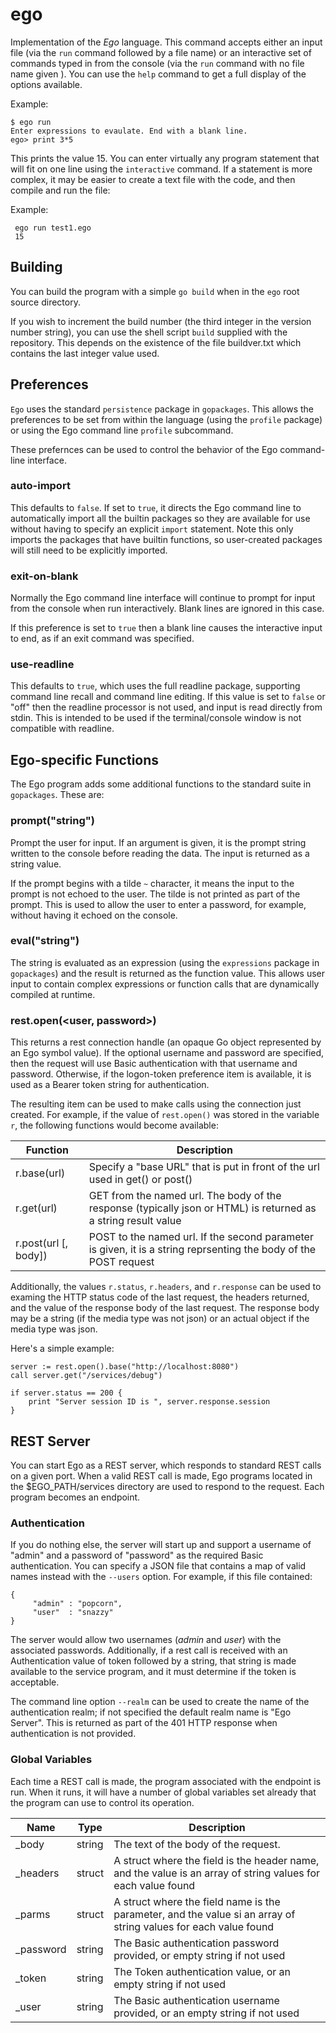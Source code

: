 # ego
Implementation of the _Ego_ language. This command accepts either an input file
(via the `run` command followed by a file name) or an interactive set of commands 
typed in from the console
(via the `run` command with no file name given ). You can use the `help` command to get a full
display of the options available.

Example:

    $ ego run
    Enter expressions to evaulate. End with a blank line.
    ego> print 3*5
    
This prints the value 15. You can enter virtually any program statement that will fit on
one line using the `interactive` command. If a statement is more complex, it may be easier
to create a text file with the code, and then compile and run the file:

Example:

     ego run test1.ego
     15


## Building

You can build the program with a simple `go build` when in the `ego` root source directory.

If you wish to increment the build number (the third integer in the version number string),
you can use the shell script `build` supplied with the repository. This depends on the 
existence of the file buildver.txt which contains the last integer value used.

## Preferences
`Ego` uses the standard `persistence` package in `gopackages`. This allows the preferences
to be set from within the language (using the `profile` package) or using the Ego command
line `profile` subcommand.

These prefernces can be used to control the behavior of the Ego command-line interface.

### auto-import
This defaults to `false`. If set to `true`, it directs the Ego command line to automatically
import all the builtin packages so they are available for use without having to specify an
explicit `import` statement. Note this only imports the packages that have builtin functions,
so user-created packages will still need to be explicitly imported.

### exit-on-blank
Normally the Ego command line interface will continue to prompt for input from the console
when run interactively. Blank lines are ignored in this case.

If this preference is set to `true` then a blank line causes the interactive input to end,
as if an exit command was specified.

### use-readline
This defaults to `true`, which uses the full readline package, supporting command line recall
and command line editing. If this value is set to `false` or "off" then the readline 
processor is not used, and input is read directly from stdin. This is intended to be used
if the terminal/console window is not compatible with readline.

## Ego-specific Functions
The Ego program adds some additional functions to the standard suite in `gopackages`. These
are:

### prompt("string")
Prompt the user for input. If an argument is given, it is the prompt string written to the
console before reading the data. The input is returned as a string value.

If the prompt begins with a tilde `~` character, it means the input to the prompt is not
echoed to the user. The tilde is not printed as part of the prompt. This is used to allow
the user to enter a password, for example, without having it echoed on the console.

### eval("string")
The string is evaluated as an expression (using the `expressions` package in `gopackages`)
and the result is returned as the function value. This allows user input to contain complex
expressions or function calls that are dynamically compiled at runtime. 

### rest.open(<user, password>)
This returns a rest connection handle (an opaque Go object represented by an Ego symbol
value). If the optional username and password are specified, then the request will use
Basic authentication with that username and password. Otherwise, if the logon-token 
preference item is available, it is used as a Bearer token string for authentication.

The resulting item can be used to make calls using the connection just created. For 
example, if the value of `rest.open()` was stored in the variable `r`, the following
functions would become available:

| Function | Description |
|----------|-------------|
| r.base(url) | Specify a "base URL" that is put in front of the url used in get() or post()
| r.get(url) | GET from the named url. The body of the response (typically json or HTML) is returned as a string result value
| r.post(url [, body]) | POST to the named url. If the second parameter is given, it is a string reprsenting the body of the POST request

Additionally, the values `r.status`, `r.headers`, and `r.response` can be used to examing the HTTP status
code of the last request, the headers returned, and the value of the response body of the last request.
The response body may be a string (if the media type was not json) or an actual object if the media type
was json.

Here's a simple example:

    
    server := rest.open().base("http://localhost:8080")
    call server.get("/services/debug")
     
    if server.status == 200 {
        print "Server session ID is ", server.response.session
    }




## REST Server
You can start Ego as a REST server, which responds to standard REST calls on a given port.
When a valid REST call is made, Ego programs located in the $EGO_PATH/services directory
are used to respond to the request. Each program becomes an endpoint.

### Authentication
If you do nothing else, the server will start up and support a username of "admin" and a
password of "password" as the required Basic authentication. You can specify a JSON file
that contains a map of valid names instead with the `--users` option.  For example, if
this file contained:

    {
         "admin" : "popcorn",
         "user"  : "snazzy"
    }

The server would allow two usernames (_admin_ and _user_) with the associated passwords.
Additionally, if a rest call is received with an Authentication value of token followed
by a string, that string is made available to the service program, and it must determine
if the token is acceptable.

The command line option `--realm` can be used to create the name of the authentication
realm; if not specified the default realm name is "Ego Server". This is returned as part
of the 401 HTTP response when authentication is not provided.

### Global Variables
Each time a REST call is made, the program associated with the endpoint is run. When it
runs, it will have a number of global variables set already that the program can use
to control its operation.

| Name        | Type    | Description                                         |
|-------------|---------|-----------------------------------------------------|
| _body       | string  | The text of the body of the request.                |
| _headers    | struct  | A struct where the field is the header name, and the value is an array of string values for each value found  |
| _parms      | struct  | A struct where the field name is the parameter, and the value si an array of string values for each value found |
| _password   | string  | The Basic authentication password provided, or empty string if not used |
| _token      | string  | The Token authentication value, or an empty string if not used |
| _user       | string  | The Basic authentication username provided, or an empty string if not used |


